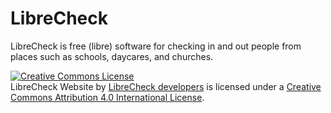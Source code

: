 # LibreCheck

LibreCheck is free (libre) software for checking in and out people from places such as schools, daycares, and churches. 

<a rel="license" href="http://creativecommons.org/licenses/by/4.0/"><img alt="Creative Commons License" style="border-width:0" src="https://i.creativecommons.org/l/by/4.0/88x31.png" /></a><br /><span xmlns:dct="http://purl.org/dc/terms/" property="dct:title">LibreCheck Website</span> by <a xmlns:cc="http://creativecommons.org/ns#" href="https://librecheck.github.io" property="cc:attributionName" rel="cc:attributionURL">LibreCheck developers</a> is licensed under a <a rel="license" href="http://creativecommons.org/licenses/by/4.0/">Creative Commons Attribution 4.0 International License</a>.

